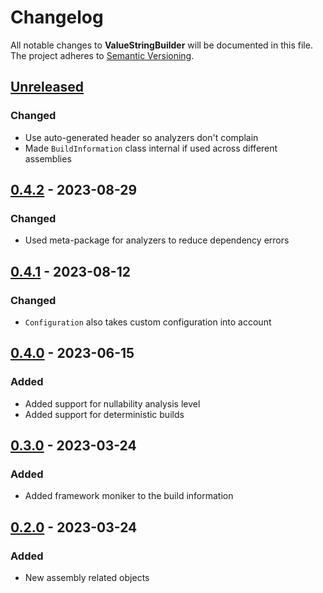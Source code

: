 # Changelog

All notable changes to **ValueStringBuilder** will be documented in this file. The project adheres to [Semantic Versioning](https://semver.org/spec/v2.0.0.html).

<!-- The format is based on [Keep a Changelog](https://keepachangelog.com/en/1.0.0/) -->

## [Unreleased]

### Changed

- Use auto-generated header so analyzers don't complain
- Made `BuildInformation` class internal if used across different assemblies

## [0.4.2] - 2023-08-29

### Changed

-   Used meta-package for analyzers to reduce dependency errors

## [0.4.1] - 2023-08-12

### Changed

-   `Configuration` also takes custom configuration into account

## [0.4.0] - 2023-06-15

### Added

-   Added support for nullability analysis level
-   Added support for deterministic builds

## [0.3.0] - 2023-03-24

### Added

-   Added framework moniker to the build information

## [0.2.0] - 2023-03-24

### Added

-   New assembly related objects

[Unreleased]: https://github.com/linkdotnet/BuildInformation/compare/0.4.2...HEAD

[0.4.2]: https://github.com/linkdotnet/BuildInformation/compare/0.4.1...0.4.2

[0.4.1]: https://github.com/linkdotnet/BuildInformation/compare/0.4.0...0.4.1

[0.4.0]: https://github.com/linkdotnet/BuildInformation/compare/0.3.0...0.4.0

[0.3.0]: https://github.com/linkdotnet/BuildInformation/compare/0.2.0...0.3.0

[0.2.0]: https://github.com/linkdotnet/BuildInformation/compare/9866bfb38171ce0b36aae085d07d15f6e2bc6ff3...0.2.0

